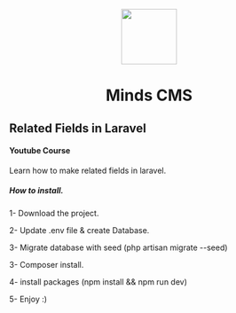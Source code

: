 <p align="center"><img src="http://mindscms.com/images/mindscms-logo.png" width="100"></p>
<h1 align="center">Minds CMS</h1>

## Related Fields in Laravel
#### Youtube Course

Learn how to make related fields in laravel.

##### How to install. 

1- Download the project.

2- Update .env file & create Database.

3- Migrate database with seed (php artisan migrate --seed)

3- Composer install.

4- install packages (npm install && npm run dev)

5- Enjoy :)
